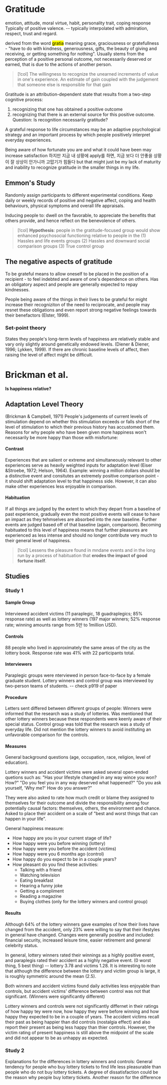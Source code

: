 # Gratitude
emotion, attitude, moral virtue, habit, personality trait, coping response
Typically of positive valence. -- typically interpolated with admiration, respect, trust and regard. 

derived from the word <mark class="hltr-yellow">gratia</mark> meaning grace, graciousness or gratefullness - "have to do with kindness, generousness, gifts, the beauty of giving and receiving, or getting something for nothing". 
Usually stems from the perception of a positive personal outcome, not necessarily deserved or earned, that is due to the actions of another person. 
> [!col] 
> The willingness to recognize the unearned increments of value in one's experience. 
>An estimate of gain coupled with the judgement that someone else is responsible for that gain

Gratitude is an attribution-dependent state that results from a two-step cognitive process:
1. recognizing that one has obtained a positive outcome
2. recognizing that there is an external source for this positive outcome. 
Question: Is recognition necessarily gratitude? 

A grateful response to life circumstances may be an adaptive psychological strategy and an important process by which people positively interpret everyday experiences. 

Being aware of how fortunate you are and what it could have been may increase satisfaction 
	하지만 지금 내 상황에 apply를 하면, 지금 보다 더 안좋을 상황이 잘 상상이 안가니까 고맙기가 힘들다 but that might just be my lack of maturity and inability to recognize gratitude in the smaller things in my life.

## Emmon's Study
Randomly assign participants to different experimental conditions. 
Keep daily or weekly records of positive and negative affect, coping and health behaviours, physical symptoms and overall life appraisals. 

Inducing people to: dwell on the favorable, to appreciate the benefits that others provide, and hence reflect on the benevolence of others. 
> [!col] 
> **Hypothesis**: people in the gratitude-focused group would show enhanced psychosocial functioning relative to people in the 
> (1) Hassles and life events groups
> (2) Hassles and downward social comparison groups
> (3) True control group
## The negative aspects of gratitude
To be grateful means to allow oneself to be placed in the position of a recipient - to feel indebted and aware of one's dependence on others. 
Has an obligatory aspect and people are generally expected to repay kindnesses. 

People being aware of the things in their lives to be grateful for might increase their recogniziton of the need to reciprocate, and people may resnet these obligations and even report strong negative feelings towards their benefactors (Elster, 1999). 
### Set-point theory
States they people's long-term levels of happiness are relatively stable and vary only slightly around genetically endowed levels. (Diener & Diener, 1996; Lykken, 1999).
If there are chronic baseline levels of affect, then raising the level of affect might be difficult.            
# Brickman et al.
**Is happiness relative?**
## Adaptation Level Theory 
(Brickman & Campbell, 1971)
People's judgements of current levels of stimulation depend on whether this stimulation exceeds or falls short of the level of stimulation to which their previous history has accustomed them. 
Reasons for why people who have been given more happiness won't necessarily be more happy than those with misfortune: 
#### Contrast
Experiences that are salient or extreme and simultaneously relevant to other experiences serve as heavily weighted inputs for adaptation level (Eiser &Stroebe, 1972; Helson, 1964).
Example: winning a million dollars should be a distinctive event and consitutes an extremely positive comparison point - it should shift adaptation level to that happiness side. 
However, it can also make other experiences less enjoyable in comparison. 
#### Habituation
If all things are judged by the extent to which they depart from a baseline of past experience, gradually even the most positive events will cease to have an impact as they tehmselves are absorbed into the *new* baseline. Further events are judged based off of that baseline (again, comparison). 
Becoming habituated to this level of happiness means that further pleasures are experienced as less intense and should no longer contribute very much to their general level of happiness. 
> [!col]
> Lessens the pleasure found in mndane events and in the long run by a process of habituation that **erodes the impact of good fortune itself**.
## Studies 
### Study 1
#### Sample Group
Interviewed accident victims (11 paraplegic, 18 guadraplegics; 85% response rate) as well as lottery winners (197 major winners; 52% response rate; winning amounts range from 5만 to 1million USD).
#### Controls
88 people who lived in approximately the same areas of the city as the lottery book. Response rate was 41% with 22 participants total. 
#### Interviewers
Paraplegic groups were nterviewed in person face-to-face by a female graduate student. 
Lottery winners and control group was interviewed by two-person teams of students. -- check p919 of paper
#### Procedure
Letters sent differed between different groups of people: 
Winners were informed that the research was a study of lotteries. Was mentioned that other lottery winners because these respondents were keenly aware of their special status. 
Control group was told that the research was a study of everyday life. Did not mention the lottery winners to avoid instituting an unfavorable comparison for the controls. 
#### Measures
General background questions (age, occupation, race, religion, level of education). 

Lottery winners and accident victims were asked several open-ended quetions such as: 
"Has your lifestyle changed in any way wince you won? How?"
"Do you feel you in any way deserved what happened?"
"Do you ask yourself, 'Why me?' How do you answer?"

They were also asked to rate how much credit or blame they assigned to themselves for their outcome and divide the responsibility among four potentially causal factors: 
themselves, others, the environment and chance. 
Asked to place their accident on a scale of "best and worst things that can happen in your life".

General happiness measure: 
- How happy are you in your current stage of life? 
- How happy were you before winning (lottery)
- How happy were you before the accident (victims)
- How happy were you 6 months ago (control)
- How happy do you expect to be in a couple years?
- How pleasant do you find these activities:
	- Talking with a friend
	- Watching television
	- Eating breakfast
	- Hearing a funny joke
	- Getting a compliment
	- Reading a magazine
	- Buying clothes (only for the lottery winners and control group)
#### Results
Although 64% of the lottery winners gave examples of how their lives have changed from the accident, only 23% were willing to say that their ifestyles in general have changed. Changes were generally positive and included: financial security, increased leisure time, easier retirement and general celebrity status. 

In general, lottery winners rated their winnings as a highly positive event, and paraplegis rated their accident as a highly negative event. (0 worst thing, 5 best thing) -- lottery 3.78 and victims 1.28. 
It is interesting to note that although the difference between the lottery and victim group is large, it is roughly symmetric around the mean (2.5). 

Both winners and accident victims found daily activities less enjoyable than controls, but accident victims' difference between control was not that significant. (Winners were significantly different)

Lottery winners and controls were not significantly differnet in their ratings of how happy tey were now, how happy they were before winning and how happy they expected to be in a couple of years. 
The accident victims recall their past as being happier than did controls (nostalgia effect) and also report their present as being less happy than thier controls. However, the victim rating of present happiness is still above the midpoint of the scale and did not appear to be as unhappy as expected. 
### Study 2 
Explanations for the differences in lottery winners and controls:
General tendency for people who buy lottery tickets to find life less pleasurable than people who do not buy lottery tickets. A degree of dissatisfaction could be the reason why people buy lottery tickets. 
Another reason for the difference